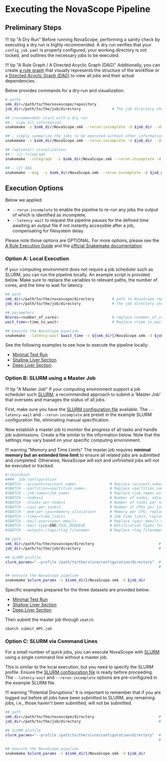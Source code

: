 
# Executing the NovaScope Pipeline

## Preliminary Steps 

!!! tip "A Dry Run"
    Before running NovaScope, performing a sanity check by executing a dry run is highly recommended. A dry run verifies that your `config_job.yaml` is properly configured, your working directory is not locked, and outlines the necessary jobs to be executed.

!!! tip "A Rule Graph / A Directed Acyclic Graph (DAG)"
    Additionally, you can create [a rule graph](../home/workflow_structure.md) that visually represents the structure of the workflow or a [Directed Acyclic Graph (DAG)](https://snakemake.readthedocs.io/en/stable/tutorial/basics.html#step-4-indexing-read-alignments-and-visualizing-the-dag-of-jobs) to view all jobs and their actual dependencies.

Below provides commands for a dry-run and visualization.
```bash
# paths
smk_dir=/path/to/the/novascope/repository
job_dir=/path/to/the/job/directory              # The job directory should has the `config_job.yaml` file.

## (recommended) start with a dry run
## - view all information:
snakemake -s $smk_dir/NovaScope.smk --rerun-incomplete -d $job_dir --dry-run -p

## - simply summarize the jobs to be executed without other information:
snakemake -s $smk_dir/NovaScope.smk --rerun-incomplete -d $job_dir --dry-run --quiet

## (optional) visualization:
## - (1) rulegraph
snakemake --rulegraph  -s $smk_dir/NovaScope.smk --rerun-incomplete -d $job_dir | dot -Tpdf > rulegraph.pdf

## - (2) DAG
snakemake --dag  -s $smk_dir/NovaScope.smk --rerun-incomplete -d $job_dir | dot -Tpdf > dag.pdf
```

## Execution Options

Below we applied: 

* `--rerun-incomplete` to enable the pipeline to re-run any jobs the output of which is identified as incomplete, 
* `--latency-wait` to request the pipeline pauses for the defined time awaiting an output file if not instantly accessible after a job, compensating for filesystem delay.

Please note those options are OPTIONAL. For more options, please see the [A Rule Execution Guide](../fulldoc/execution_guide/core_concepts.md#execution-dynamics) and the [official Snakemake documentation](https://snakemake.readthedocs.io/en/stable/index.html).

### Option A: Local Execution

If your computing environment does not require a job scheduler such as SLURM, you can run the pipeline locally. An example script is provided below. Make sure to replace the variables to relevant paths, the number of cores, and the time to wait for latency. 

```bash
## path
smk_dir=/path/to/the/novascope/directory        # path to NovaScope repository
job_dir=/path/to/the/job/directory              # The job directory should has the `config_job.yaml` file.

## parameters
Ncores=<number_of_cores>                        # replace <number_of_cores> by the number of available CPU cores you wish to use
wait_time=<time_to_wait>                        # Replace <time_to_wait> with a specific duration in seconds, e.g., 120.

## execute the NovaScope pipeline
snakemake --latency-wait $wait_time -s ${smk_dir}/NovaScope.smk -d $job_dir --cores $Ncores --rerun-incomplete 
```

See the following examples to see how to execute the pipeline locally:

* [Minimal Test Run](https://github.com/seqscope/NovaScope/blob/main/testrun/minimal_test_run/submit_local.sh)
* [Shallow Liver Section](https://github.com/seqscope/NovaScope/blob/main/testrun/shallow_liver_section/submit_local.sh)
* [Deep Liver Section](https://github.com/seqscope/NovaScope/blob/main/testrun/deep_liver_section/submit_local.sh)


### Option B: SLURM using a Master Job

!!! tip "A Master Job"
    If your computing environment support a job scheduler such [SLURM](https://slurm.schedmd.com/documentation.html), a recommended approach to submit a 'Master Job' that oversees and manages the status of all jobs.

First, make sure you have the [SLURM configuration file](../installation/slurm.md) available. The `--latency-wait` and `--rerun-incomplete` are preset in the example SLURM configuration file, eliminating manual specification.

Now establish a master job to monitor the progress of all tasks and handle job submissions. Create a file similar to the information below. Note that the settings may vary based on your specific computing environment. 

!!! warning "Memory and Time Limits"
       The master job requires **minimal memory but an extended time limit** to ensure all related jobs are submitted and completed. Otherwise, NovaScope will exit and unfinished jobs will not be executed or tracked.

```bash
#!/bin/bash
####  Job configuration
#SBATCH --account=<account_name>               # Replace <account_name> with your account identifier
#SBATCH --partition=<partition_name>           # Replace <partition_name> with your partition name
#SBATCH --job-name=<job_name>                  # Replace <job_name> with a name for your job
#SBATCH --nodes=1                              # Number of nodes, adjust as needed
#SBATCH --ntasks-per-node=1                    # Number of tasks per node, adjust based on requirement
#SBATCH --cpus-per-task=1                      # Number of CPUs per task, adjust as needed
#SBATCH --mem-per-cpu=<memory_allocation>      # Memory per CPU, replace <memory_allocation> with value, e.g., "2000m"
#SBATCH --time=<time_limit>                    # Job time limit, replace <time_limit> with value, e.g., "72:00:00"
#SBATCH --mail-user=<your_email>               # Replace <your_email> with your email address
#SBATCH --mail-type=END,FAIL,REQUEUE           # Notification types for job status
#SBATCH --output=./logs/<log_filename>         # Replace <log_filename> with the log file name pattern

## path
smk_dir=/path/to/the/novascope/directory                             # path to NovaScope repository
job_dir=/path/to/the/job/directory                                   # The job directory should has the `config_job.yaml` file.

## SLURM profile
slurm_params="--profile /path/to/the/slurm/configuration/directory"  # The SLURM configuration directory should have the SLURM configuration file: `config.yaml`. 
                                                                     # For example, if your snakemake is version v7.29.0, use `--profile $smk_dir/info/slurm/v7.29.0`

## execute the NovaScope pipeline
snakemake $slurm_params -s ${smk_dir}/NovaScope.smk -d $job_dir 
```

Specific examples prepared for the three datasets are provided below:

* [Minimal Test Run](https://github.com/seqscope/NovaScope/blob/main/testrun/minimal_test_run/submit_HPC.job)
* [Shallow Liver Section](https://github.com/seqscope/NovaScope/blob/main/testrun/shallow_liver_section/submit_HPC.job)
* [Deep Liver Section](https://github.com/seqscope/NovaScope/blob/main/testrun/deep_liver_section/submit_HPC.job)

Then submit the master job through `sbatch`:

```
sbatch submit_HPC.job
```

### Option C: SLURM via Command Lines

For a small number of quick jobs, you can execute NovaScope with [SLURM](https://slurm.schedmd.com/documentation.html) using a single command line without a master job. 

This is similar to the local execution, but you need to specify the SLURM profile. Ensure the [SLURM configuration file](../installation/slurm.md) is ready before proceeding. The `--latency-wait` and `--rerun-incomplete` options are pre-configured in the example SLURM file.

!!! warning "Potential Disruptions"
    It is important to remember that if you are logged out before all jobs have been submitted to SLURM, any remaining jobs, i.e., those haven't been submitted, will not be submitted.

```bash
## path
smk_dir=/path/to/the/novascope/directory                             # path to NovaScope repository
job_dir=/path/to/the/job/directory                                   # The job directory should has the `config_job.yaml` file.

## SLURM profile
slurm_params="--profile /path/to/the/slurm/configuration/directory"  # The SLURM configuration directory should have the SLURM configuration file: `config.yaml`. 
                                                                     # For example, if your snakemake is version v7.29.0, use `--profile $smk_dir/info/slurm/v7.29.0`

## execute the NovaScope pipeline
snakemake $slurm_params -s ${smk_dir}/NovaScope.smk -d $job_dir
```

